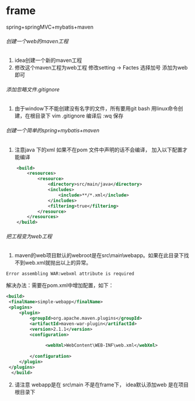 # frame
spring+springMVC+mybatis+maven

###### 创建一个web的maven工程
1. idea创建一个新的maven工程
2. 修改这个maven工程为web工程  修改setting -> Factes 选择加号 添加为web 即可

###### 添加忽略文件.gitignore
1. 由于window下不能创建没有名字的文件，所有要用git bash 用linux命令创建，在根目录下 vim .gitignore 编译后 :wq 保存

###### 创建一个简单的spring+mybatis+maven
1. 注意java 下的xml 如果不在pom 文件中声明的话不会编译， 加入以下配置才能编译
```xml
    <build>
        <resources>
            <resource>
                <directory>src/main/java</directory>
                <includes>
                    <include>**/*.xml</include>
                </includes>
                <filtering>true</filtering>
            </resource>
        </resources>
    </build>
```

###### 把工程变为web工程
 1. maven的web项目默认的webroot是在src\main\webapp。如果在此目录下找不到web.xml就抛出以上的异常。
 ```
 Error assembling WAR:webxml attribute is required
 ```
 解决办法：需要在pom.xml中增加<webResources>配置，如下：
```xml
<build>    
 <finalName>simple-webapp</finalName>    
 <plugins>    
     <plugin>    
         <groupId>org.apache.maven.plugins</groupId>    
         <artifactId>maven-war-plugin</artifactId>    
         <version>2.1.1</version>    
         <configuration>    
     
               <webXml>WebContent\WEB-INF\web.xml</webXml>            
     
         </configuration>    
     </plugin>    
 </plugins>    
  </build>   
```

2. 请注意 webapp是在 src\main  不是在frame下， idea默认添加web 是在项目根目录下
  
 